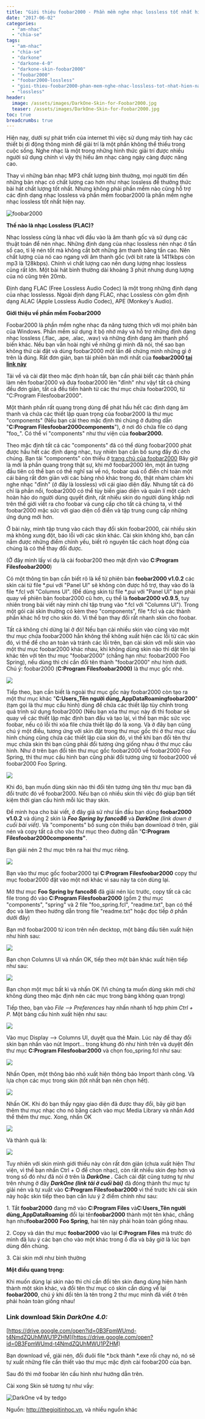 ```yaml
---
title: "Giới thiệu foobar2000 - Phần mềm nghe nhạc lossless tốt nhất hiện nay"
date: "2017-06-02"
categories: 
  - "am-nhac"
  - "chia-se"
tags: 
  - "am-nhac"
  - "chia-se"
  - "darkone"
  - "darkone-4-0"
  - "darkone-skin-foobar2000"
  - "foobar2000"
  - "foobar2000-lossless"
  - "gioi-thieu-foobar2000-phan-mem-nghe-nhac-lossless-tot-nhat-hien-nay"
  - "lossless"
header:
  image: /assets/images/DarkOne-Skin-for-Foobar2000.jpg
  teaser: /assets/images/DarkOne-Skin-for-Foobar2000.jpg
toc: true
breadcrumbs: true
---
```


Hiện nay, dưới sự phát triển của internet thì việc sử dụng máy tính hay các thiết bị di động thông minh để giải trí là một phần không thể thiếu trong cuộc sống. Nghe nhạc là một trong những hình thức giải trí được nhiều người sử dụng chính vì vậy thị hiếu âm nhạc càng ngày càng được nâng cao.

Thay vì những bản nhạc MP3 chất lượng bình thường, mọi người tìm đến những bản nhạc có chất lượng cao hơn như nhạc lossless để thưởng thức bài hát chất lượng tốt nhất. Nhưng không phải phần mềm nào cũng hỗ trợ các định dạng nhạc lossless và phần mềm foobar2000 là phần mềm nghe nhạc lossless tốt nhất hiện nay.

![foobar2000](/assets/images/foobar2000_075517.png "foobar2000")

**Thế nào là nhạc Lossless (FLAC)?**

Nhạc lossless cũng là nhạc với đầu vào là âm thanh gốc và sử dụng các thuật toán để nén nhạc. Những định dạng của nhạc lossless nén nhạc ở tần số cao, tỉ lệ nén tốt mà không cắt bớt những âm thanh băng tần cao. Nên chất lượng của nó cao ngang với âm thanh gốc (với bit rate là 1411kbps còn mp3 là 128kbps). Chính vì chất lượng cao nên dung lượng nhạc lossless cũng rất lớn. Một bài hát bình thường dài khoảng 3 phút nhưng dung lượng của nó cũng trên 20mb.

Định dạng FLAC (Free Lossless Audio Codec) là một trong những định dạng của nhạc losslesss. Ngoài định dạng FLAC, nhạc Lossless còn gồm định dạng ALAC (Apple Lossless Audio Codec), APE (Monkey's Audio).

**Giới thiệu về phần mềm Foobar2000**

Foobar2000 là phần mềm nghe nhạc đa năng tương thích với mọi phiên bản của Windows. Phần mềm sử dụng ít bộ nhớ máy và hỗ trợ những định dạng nhạc lossless (.flac, .ape, .alac, .wav) và những định dạng âm thanh phổ biến khác. Nếu bạn vẫn hoài nghi về những gì mình đã nói, thế sao bạn không thử cài đặt và dùng foobar2000 một lần để chứng minh những gì ở trên là đúng. Rất đơn giản, bạn tải phiên bản mới nhất của **foobar2000 [tại link này](http://www.foobar2000.org/download)**

Tải về và cài đặt theo mặc định hoàn tất, bạn cần phải biết các thành phần làm nên foobar2000 và đưa foobar2000 lên "đỉnh" như vậy! tất cả chúng đều đơn giản, tất cả đều tiến hành từ các thư mục chứa foobar2000, từ "C:Program Filesfoobar2000".

Một thành phần rất quang trọng dùng để phát hầu hết các định dạng âm thanh và chứa các thiết lập quan trọng của foobar2000 là thư mục "components" (Nếu bạn cài theo mặc định thì chúng ở đường dẫn "**C:Program Filesfoobar2000components**"), ở nơi đó chứa file có dạng "foo\_". Có thể ví "components" như thư viện của **foobar2000.**

Theo mặc định tất cả các "components" đã có thể dùng foobar2000 phát được hầu hết các định dạng nhạc, tuy nhiên bạn cần bổ sung đầy đủ cho chúng. Bạn tải "components" còn thiếu ở [trang chủ của foobar2000](http://www.foobar2000.org/components) Bây giờ là mới là phần quang trọng thật sự, khi mở foobar2000 lên, một ấn tượng đầu tiên có thể bạn có thể nghĩ sai về nó, foobar quá cổ điển chỉ toàn một cái bảng rất đơn giản với các bảng nhỏ khác trong đó, thật nhàm chám khi nghe nhạc "đỉnh" (ở đây là lossless) với cái giao diện đấy. Nhưng tất cả đó chỉ là phần nổi, foobar2000 có thể tùy biến giao diện và quản lí một cách hoàn hảo do người dùng quyết định, rất nhiều skin do người dùng khắp nơi trên thế giới viết ra cho foobar và cung cấp cho tất cả chúng ta, vì thế foobar2000 mặc sức với giao diện cổ điển và tập trung cung cấp những ứng dụng mới hơn.

Ở bài này, mình tập trung vào cách thay đổi skin foobar2000, cài nhiều skin mà không xung đột, báo lỗi với các skin khác. Cài skin không khó, bạn cần nắm được những điểm chính yếu, biết rõ nguyên tắc cách hoạt động của chúng là có thể thay đổi được.

(Ở đây mình lấy ví dụ là cài foobar200 theo mặt định vào **C:Program Filesfoobar2000**)

Có một thông tin bạn cần biết rõ là kể từ phiên bản **foobar2000 v1.0.2** các skin cài từ file \*.pui với "Panel UI" sẽ không còn được hổ trợ, thay vào đó là file \*.fcl với "Columns UI". (Để dùng skin từ file \*.pui với "Panel UI" bạn phải quay về phiên bản foobar2000 cũ hơn, cụ thể là **foobar2000 v0.9.5**, tuy nhiên trong bài viết này mình chỉ tập trung vào \*.fcl với "Columns UI"). Trong một gói cài skin thường có kèm theo "components", file \*.fcl và các thành phần khác hổ trợ cho skin đó. Vì thế bạn thay đổi rất nhanh skin cho foobar.

Tất cả không chỉ dừng lại ở đó! Nếu bạn cài nhiều skin vào cùng vào một thư mục chứa foobar2000 hẳn không thể không xuất hiện các lỗi từ các skin đó, vì thế để cho an toàn và tránh các lỗi trên, bạn cài skin với mỗi skin vào một thư mục foobar2000 khác nhau, khi không dùng skin nào thì dặt tên lại khác tên với tên thư mục "foobar2000" (chẳng hạn như: foobar2000 Foo Spring), nếu dùng thì chỉ cần đổi tên thành "foobar2000" như hình dưới. Chú ý: foobar2000 (**C:Program Filesfoobar2000)** là thư mục gốc nhé.

![](/assets/images/4540325930_3c53e2ca36_o.png)

Tiếp theo, bạn cần biết là ngoài thư mục gốc này foobar2000 còn tạo ra một thư mục khác "**C:Users_Tên người dùng_AppDataRoamingfoobar200**" (tạm gọi là thư mục cấu hình) dùng để chứa các thiết lập tùy chỉnh trong quá trình sử dụng foobar2000 (Nếu bạn xóa thư mục này đi thì foobar sẽ quay về các thiết lập mặc định ban đầu và tạo lại, vì thế bạn mặc sức vọc foobar, nếu có lỗi thì xóa file chứa thiết lập đó là xong. Và ở đây bạn cũng chú ý một điều, tương ứng với skin đặt trong thư mục gốc thì ở thư mục cấu hình chúng cũng chứa các thiết lập của skin đó, vì thế khi bạn đổi tên thư mục chứa skin thì bạn cũng phải đổi tương ứng giống nhau ở thư mục cầu hình. Như ở trên bạn đổi tên thư mục gốc foobar2000 về foobar2000 Foo Spring, thì thư mục cầu hình bạn cũng phải đổi tương ứng từ foobar2000 về foobar2000 Foo Spring.

![](/assets/images/4540344266_b44af3e146_o.png)

Khi đó, bạn muốn dùng skin nào thì đổi tên tương ứng tên thư mục bạn đã đổi trước đó về foobar2000. Nếu bạn có nhiều skin thì việc đó giúp bạn tiết kiệm thời gian cấu hình mỗi lúc thay skin.

Để minh họa cho bài viết, ở đây giả sử như lần đầu bạn dùng **foobar2000 v1.0.2** và dùng 2 skin là _**Foo Spring by fanco86**_ và _**DarkOne** (link down ở cuối bài viết)_. Và "components" bổ sung còn thiều bạn download ở trên, giải nén và copy tất cả cho vào thư mục theo đường dẫn "**C:Program Filesfoobar2000components"**.

Bạn giải nén 2 thư mục trên ra hai thư mục riêng.

![](/assets/images/4540367752_794a2fec9d_o.png)

Bạn vào thư mục gốc foobar2000 tại **C:Program Filesfoobar2000** copy thư mục foobar2000 đặt vào một nơi khác vì sau này ta còn dùng lại.

Mở thư mục **Foo Spring by fanco86** đã giải nén lúc trước, copy tất cả các file trong đó vào **C:Program Filesfoobar2000** (gồm 2 thư mục "components", "spring" và 2 file "foo\_spring.fcl", "readme.txt", bạn có thể đọc và làm theo hướng dẫn trong file "readme.txt" hoặc đọc tiếp ở phần dưới đây)

Bạn mở foobar2000 từ icon trên nền decktop, một bảng đầu tiên xuất hiện như hình sau:

![](/assets/images/4540381526_291c31a250_o.png)

Bạn chọn Columns UI và nhấn OK, tiếp theo một bản khác xuất hiện tiếp như sau:

![](/assets/images/4540391330_fab69b3ff7_o.png)

Bạn chọn một mục bất kì và nhấn OK (Vì chúng ta muốn dùng skin mới chứ không dùng theo mặc định nên các mục trong bảng không quan trọng)

Tiếp theo, bạn vào _File --> Preferences_ hay nhấn nhanh tổ hợp phím _Ctrl + P._ Một bảng cấu hình xuất hiện như sau:

![](/assets/images/4539764599_046cc994f8_o.png)

Vào mục Display --> Columns UI, duyệt qua thẻ Main. Lúc này để thay đổi skin bạn nhấn vào nút Import... trong khung đỏ như hình trên và duyệt đến thư mục **C:Program Filesfoobar2000** và chọn foo\_spring.fcl như sau:

![](/assets/images/4539767679_d4c2768a6e_o.png)

Nhấn Open, một thông báo nhỏ xuất hiện thông báo Import thành công. Và lựa chọn các mục trong skin (tốt nhất bạn nên chọn hết).

![](/assets/images/4539769535_7e9828c35b_o.png)

Nhấn OK. Khi đó bạn thấy ngay giao diện đã được thay đổi, bây giờ bạn thêm thư mục nhạc cho nó bằng cách vào mục Media Library và nhấn Add thể thêm thư mục. Xong, nhấn OK

![](/assets/images/4540409458_79c483b68e_o.png)

Và thành quả là:

![](/assets/images/4539779555_7fa7c58baf_o.png)

Tuy nhiên với skin mình giới thiều này còn rất đơn giản (chưa xuất hiện Thư viện, vì thế bạn nhấn Ctrl + O để chọn nhạc), còn rất nhiều skin đẹp hơn và trong số đó như đã nói ở trên là _**DarkOne .**_ Cách cài đặt cũng tương tự như trên nhưng ở đây _**DarkOne (link tải ở cuối bài)**_ đã đóng thành thư mục tự giải nén và tự xuất vào **C:Program Filesfoobar2000** vì thế trước khi cài skin này hoặc skin tiếp theo bạn cần lưu ý 2 điểm chính như sau:

1\. Tắt **foobar2000** đang mở vào **C:Program Files** và**C:Users_Tên người dùng_AppDataRoaming** đổi lại tên**foobar2000** thành một tên khác, chẳng hạn như**foobar2000** **Foo Spring**, hai tên này phải hoàn toàn giống nhau.

2\. Copy và dán thư mục **foobar2000** vào lại **C:Program Files** mà trước đó mình đã lưu ý các bạn cho vào một khác trong ổ đĩa và bây giờ là lúc bạn dùng đến chúng.

3\. Cài skin mới như bình thường

**Một điều quang trọng:**

Khi muốn dùng lại skin nào thì chỉ cần đổi tên skin đang dùng hiện hành thành một skin khác, và đổi tên thư mục có skin cần dùng về lại **foobar2000**, chú ý khi đổi tên là tên trong 2 thư mục mình đã viết ở trên phải hoàn toàn giống nhau!

### Link download Skin _**DarkOne 4.0:**_

[https://drive.google.com/open?id=0B3FpmWUmd-t4NmdZQUhMWU1PZHM](https://drive.google.com/open?id=0B3FpmWUmd-t4NmdZQUhMWU1PZHM)

Bạn download về, giải nén, đổi đuôi file \*.bck thành \*.exe rồi chạy nó, nó sẽ tự xuất những file cần thiết vào thư mục mặc định cài foobar200 của bạn.

Sau đó thì mở foobar lên cấu hình như hướng dẫn trên.

Cài xong Skin sẽ tương tự như vầy:

![DarkOne v4 by tedgo](/assets/images/darkone_v4_by_tedgo-d5yuiyk.jpg)

Nguồn: <http://thegioitinhoc.vn>, và nhiều nguồn khác
